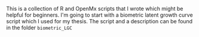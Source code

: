 This is a collection of R and OpenMx scripts that I wrote which might be helpful for beginners. I'm going to start with a biometric latent growth curve script which I used for my thesis. The script and a description can be found in the folder `biometric_LGC`
